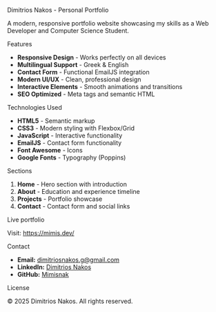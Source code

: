  Dimitrios Nakos - Personal Portfolio

A modern, responsive portfolio website showcasing my skills as a Web Developer and Computer Science Student.

 Features

- **Responsive Design** - Works perfectly on all devices
- **Multilingual Support** - Greek & English
- **Contact Form** - Functional EmailJS integration
- **Modern UI/UX** - Clean, professional design
- **Interactive Elements** - Smooth animations and transitions
- **SEO Optimized** - Meta tags and semantic HTML

 Technologies Used

- **HTML5** - Semantic markup
- **CSS3** - Modern styling with Flexbox/Grid
- **JavaScript** - Interactive functionality
- **EmailJS** - Contact form functionality
- **Font Awesome** - Icons
- **Google Fonts** - Typography (Poppins)

 Sections

1. **Home** - Hero section with introduction
2. **About** - Education and experience timeline
3. **Projects** - Portfolio showcase
4. **Contact** - Contact form and social links

 Live portfolio 

Visit: https://mimis.dev/

 Contact

- **Email:** dimitriosnakos.g@gmail.com
- **LinkedIn:** [Dimitrios Nakos](https://www.linkedin.com/in/dimitrios-nakos-a669022a9/)
- **GitHub:** [Mimisnak](https://github.com/Mimisnak)

 License

© 2025 Dimitrios Nakos. All rights reserved.

